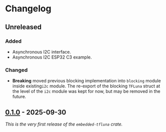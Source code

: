 # Changelog

## Unreleased

### Added

- Asynchronous I2C interface.
- Asynchronous I2C ESP32 C3 example.

### Changed

- **Breaking** moved previous blocking implementation into `blocking` module inside existing`i2c` module.
  The re-export of the blocking `TFLuna` struct at the level of the `i2c` module was kept for now,
  but may be removed in the future.

## [0.1.0] - 2025-09-30

_This is the very first release of the `embedded-tfluna` crate._

[0.1.0]: https://github.com/AnesBenmerzoug/embedded-tfluna/releases/tag/v0.1.0
